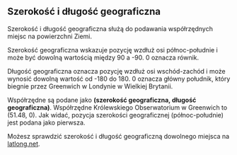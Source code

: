 ## Szerokość i długość geograficzna

Szerokość i długość geograficzna służą do podawania współrzędnych miejsc na powierzchni Ziemi.

Szerokość geograficzna wskazuje pozycję wzdłuż osi północ-południe i może być dowolną wartością między 90 a -90. 0 oznacza równik.

Długość geograficzna oznacza pozycję wzdłuż osi wschód-zachód i może wynosić dowolną wartość od -180 do 180. 0 oznacza główny południk, który biegnie przez Greenwich w Londynie w Wielkiej Brytanii.

Współrzędne są podane jako **(szerokość geograficzna, długość geograficzna)**. Współrzędne Królewskiego Obserwatorium w Greenwich to (51.48, 0). Jak widać, pozycja szerokości geograficznej (północ-południe) jest podana jako pierwsza.

Możesz sprawdzić szerokość i długość geograficzną dowolnego miejsca na [latlong.net](http://www.latlong.net/).